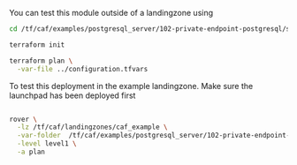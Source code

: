 You can test this module outside of a landingzone using

```bash
cd /tf/caf/examples/postgresql_server/102-private-endpoint-postgresql/standalone

terraform init

terraform plan \
  -var-file ../configuration.tfvars

```

To test this deployment in the example landingzone. Make sure the launchpad has been deployed first

```bash

rover \
  -lz /tf/caf/landingzones/caf_example \
  -var-folder  /tf/caf/examples/postgresql_server/102-private-endpoint-postgresql/ \
  -level level1 \
  -a plan

```